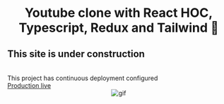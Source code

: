 <div id="header" align="center">
  <h1>
    Youtube clone with React HOC, Typescript, Redux and Tailwind 🚀
  </h1>
</div>
<div>
  <h2>This site is under construction</h2>
  <br/>
  <span>This project has continuous deployment configured</span>
</div> 
<div>
  <a href="https://wiktorkoscielny-youtube-clone.netlify.app" rel="external" target="_blank">Production live</a>
</div>
<div id="footer" align="center">
      <img src="https://media.giphy.com/media/JIX9t2j0ZTN9S/giphy.gif" alt="gif" />
</div>
